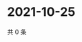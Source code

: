 # 2021-10-25

共 0 条

<!-- BEGIN WEIBO -->
<!-- 最后更新时间 Mon Oct 25 2021 20:01:24 GMT+0800 (China Standard Time) -->

<!-- END WEIBO -->
